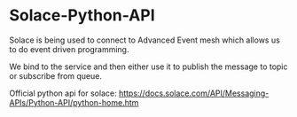 # Solace-Python-API

Solace is being used to connect to Advanced Event mesh which allows us to do event driven programming.

We bind to the service and then either use it to publish the message to topic or subscribe from queue.

Official python api for solace: https://docs.solace.com/API/Messaging-APIs/Python-API/python-home.htm

